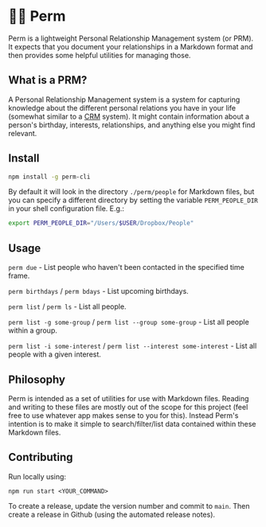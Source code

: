 # 💇‍♀️ Perm

Perm is a lightweight Personal Relationship Management system (or PRM). It expects that you
document your relationships in a Markdown format and then provides some helpful utilities for
managing those.

## What is a PRM?

A Personal Relationship Management system is a system for capturing knowledge about the different personal relations you have in your life (somewhat similar to a [CRM](https://en.wikipedia.org/wiki/Customer_relationship_management) system). It might contain information about a person's birthday, interests, relationships, and anything else you might find relevant.

## Install

```sh
npm install -g perm-cli
```

By default it will look in the directory `./perm/people` for Markdown files, but you can specify
a different directory by setting the variable `PERM_PEOPLE_DIR` in your shell configuration file. E.g.:

```sh
export PERM_PEOPLE_DIR="/Users/$USER/Dropbox/People"
```

## Usage

`perm due` - List people who haven't been contacted in the specified time frame.

`perm birthdays` / `perm bdays` - List upcoming birthdays.

`perm list` / `perm ls` - List all people.

`perm list -g some-group` / `perm list --group some-group` - List all people within a group.

`perm list -i some-interest` / `perm list --interest some-interest` - List all people with a given interest.

## Philosophy

Perm is intended as a set of utilities for use with Markdown files. Reading and writing to these files are mostly out of the scope for this project (feel free to use whatever app makes sense to you for this). Instead Perm's intention is to make it simple to search/filter/list data contained within these Markdown files.

## Contributing

Run locally using:

`npm run start <YOUR_COMMAND>`

To create a release, update the version number and commit to `main`. Then create a release in Github
(using the automated release notes).

